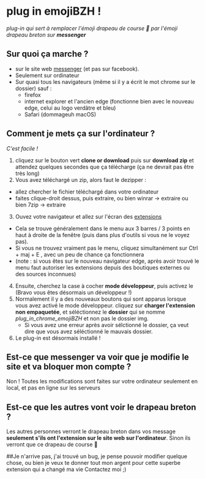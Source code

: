# plug in emojiBZH ! [ ](https://raw.githubusercontent.com/Alexis-LF/plugin_emojibzh_messenger/master/plug_in_chrome_emojiBZH/img/photoEmoji32.png "en attendant qu'il soit réellement ajouté")


*plug-in qui sert à remplacer l'émoji drapeau de course 🏁 par l'émoji drapeau breton sur __messenger__*



## Sur quoi ça marche ?
- sur le site web [messenger](https://www.messenger.com) (et pas sur facebook).
- Seulement sur ordinateur
- Sur quasi tous les navigateurs (même si il y a écrit le mot chrome sur le dossier) sauf :
   - firefox
   - internet explorer et l'ancien edge (fonctionne bien avec le nouveau edge, celui au logo verdâtre et bleu)
   - Safari (dommageuh macOS)
   

 ## Comment je mets ça sur l'ordinateur ?
 *C'est facile !*
 
 1. cliquez sur le bouton vert **clone or download** puis sur **download zip** et attendez quelques secondes que ça télécharge (ça ne devrait pas être très long)
 2. Vous avez téléchargé un zip, alors faut le dezipper :
   - allez chercher le fichier téléchargé dans votre ordinateur
   - faites clique-droit dessus, puis extraire, ou bien winrar -> extraire ou bien 7zip -> extraire
 3. Ouvez votre navigateur et allez sur l'écran des [extensions](chrome://extensions)
   - Cela se trouve généralement dans le menu aux 3 barres / 3 points en haut à droite de la fenêtre (puis dans plus d'outils si vous ne le voyez pas).
   - Si vous ne trouvez vraiment pas le menu, cliquez simultanément sur Ctrl + maj + E , avec un peu de chance ça fonctionnera
   - (note : si vous êtes sur le nouveau navigateur edge, après avoir trouvé le menu faut autoriser les extensions depuis des boutiques externes ou des sources inconnues)
4. Ensuite, cherchez la case à cocher **mode développeur**, puis activez le (Bravo vous êtes désormais un développeur !)
5. Normalement il y a des nouveaux boutons qui sont apparus lorsque vous avez activé le mode développeur.
   cliquez sur **charger l'extension non empaquetée**, et séléctionnez le **dossier** qui se nomme *plug_in_chrome_emojiBZH* et non pas le dossier img.
   - Si vous avez une erreur après avoir sélctionné le dossier, ça veut dire que vous avez séléctionné le mauvais dossier.
6. Le plug-in est désormais installé !


 ## Est-ce que messenger va voir que je modifie le site et va bloquer mon compte ?
 Non !
 Toutes les modifications sont faites sur votre ordinateur seulement en local, et pas en ligne sur les serveurs
 
 ## Est-ce que les autres vont voir le drapeau breton ?
 Les autres personnes verront le drapeau breton dans vos message **seulement s'ils ont l'extension sur le site web sur l'ordinateur**.
 Sinon ils verront que ce drapeau de course 🏁
 
 ##Je n'arrive pas, j'ai trouvé un bug, je pense pouvoir modifier quelque chose, ou bien je veux te donner tout mon argent pour cette superbe extension qui a changé ma vie
 Contactez moi ;)
